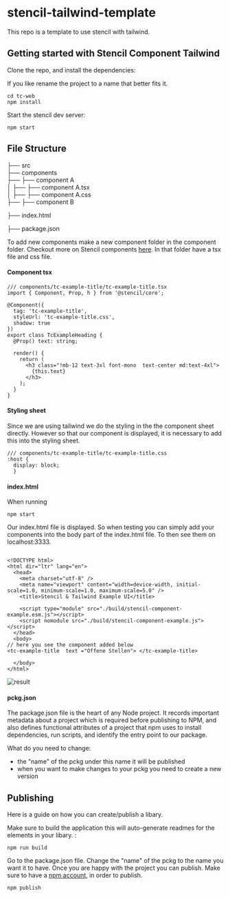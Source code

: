 # stencil-tailwind-template

This repo is a template to use stencil with tailwind.

## Getting started with Stencil Component Tailwind

Clone the repo, and install the dependencies:

If you like rename the project to a name that better fits it.


```shell
cd tc-web
npm install
```

Start the stencil dev server:

```shell
npm start
```


## File Structure

├── src   
├── components   
├──   ├── component A                
  │   ├── ├── component A.tsx        
  │   ├── ├── component A.css                         
  ├── ├── component B
   
├── index.html

├── package.json


To add new components make a new component folder in the component folder.
Checkout more on Stencil components [here](https://stenciljs.com/docs/component).
In that folder have a tsx file and css file.


#### Component tsx
```
/// components/tc-example-title/tc-example-title.tsx
import { Component, Prop, h } from '@stencil/core';

@Component({
  tag: 'tc-example-title',
  styleUrl: 'tc-example-title.css',
  shadow: true
})
export class TcExampleHeading {
  @Prop() text: string; 

  render() {
    return (
      <h3 class="!mb-12 text-3xl font-mono  text-center md:text-4xl">
        {this.text}
      </h3>
    );
  }
}

```


#### Styling sheet
Since we are using tailwind we do the styling in the the component sheet directly. 
However so that our component is displayed, it is necessary to add this into the styling sheet.

```
/// components/tc-example-title/tc-example-title.css
:host {
  display: block;
  }
```

#### index.html

When running

```shell
npm start
```
Our index.html file is displayed.
So when testing you can simply add your components into the body part of the index.html file. To then see them on localhost:3333.

```

<!DOCTYPE html>
<html dir="ltr" lang="en">
  <head>
    <meta charset="utf-8" />
    <meta name="viewport" content="width=device-width, initial-scale=1.0, minimum-scale=1.0, maximum-scale=5.0" />
    <title>Stencil & Tailwind Example UI</title>

    <script type="module" src="./build/stencil-component-example.esm.js"></script>
    <script nomodule src="./build/stencil-component-example.js"></script>
  </head>
  <body>
// here you see the component added below
<tc-example-title  text ="Offene Stellen"> </tc-example-title>

  </body>
</html>

```

![result](https://github.com/Queentaker/tc_web/assets/93202854/fd07a9cf-e9df-471a-838a-ff7d08fd8d1b)


#### pckg.json

The package.json file is the heart of any Node project. It records important metadata about a project which is required before publishing to NPM, and also defines functional attributes of a project that npm uses to install dependencies, run scripts, and identify the entry point to our package.

What do you need to change:
- the "name" of the pckg under this name it will be published
- when you want to make changes to your pckg you need to create a new version


## Publishing

Here is a guide on how you can create/publish a libary.

Make sure to build the application this will auto-generate readmes for the elements in your libary. :

```shell
npm run build
```

Go to the package.json file.
Change the "name" of the pckg to the name you want it to have.
Once you are happy with the project you can publish. Make sure to have a [npm account](https://www.npmjs.com/), in order to publish. 

``` shell
npm publish
```

